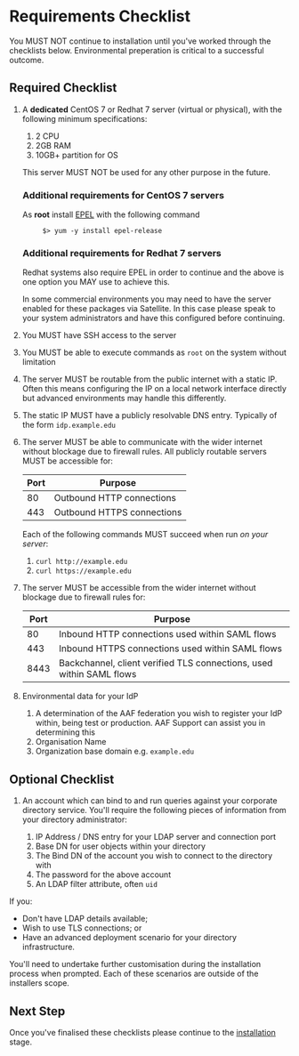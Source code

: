 ---
---

# Requirements Checklist

You MUST NOT continue to installation until you've worked through the checklists below. Environmental preperation is critical to a successful outcome.

## Required Checklist

1. A **dedicated** CentOS 7 or Redhat 7 server (virtual or physical), with the following minimum specifications:

    1. 2 CPU
    1. 2GB RAM
    1. 10GB+ partition for OS

    This server MUST NOT be used for any other purpose in the future.

    ### Additional requirements for CentOS 7 servers ##
    As **root** install [EPEL](https://fedoraproject.org/wiki/EPEL) with the following command

            $> yum -y install epel-release

    ### Additional requirements for Redhat 7 servers
    Redhat systems also require EPEL in order to continue and the above is one option you MAY use to achieve this.

    In some commercial environments you may need to have the server enabled for these packages via Satellite.
    In this case please speak to your system administrators and have this configured before continuing.

2. You MUST have SSH access to the server
3. You MUST be able to execute commands as `root` on the system without limitation
4. The server MUST be routable from the public internet with a static IP. Often this means configuring the IP on a local network interface directly but advanced environments may handle this differently.
5. The static IP MUST have a publicly resolvable DNS entry. Typically of the form `idp.example.edu`
6. The server MUST be able to communicate with the wider internet without blockage due to firewall rules. All publicly routable servers MUST be accessible for:

    | Port | Purpose |
    |------|---------|
    | 80   | Outbound HTTP connections |
    | 443  | Outbound HTTPS connections |

    Each of the following commands MUST succeed when run *on your server*:

      1. `curl http://example.edu`
      2. `curl https://example.edu`

7. The server MUST be accessible from the wider internet without blockage due to firewall rules for:

    | Port | Purpose |
    |------|---------|
    | 80   | Inbound HTTP connections used within SAML flows  |
    | 443  | Inbound HTTPS connections used within SAML flows  |
    | 8443 | Backchannel, client verified TLS connections, used within SAML flows |

9. Environmental data for your IdP

    1. A determination of the AAF federation you wish to register your IdP within, being test or production. AAF Support can assist you in determining this
    1. Organisation Name
    1. Organization base domain e.g. `example.edu`

## Optional Checklist

1. An account which can bind to and run queries against your corporate directory service. You'll require the following pieces of information from your directory administrator:

    1. IP Address / DNS entry for your LDAP server and connection port
    2. Base DN for user objects within your directory
    3. The Bind DN of the account you wish to connect to the directory with
    4. The password for the above account
    5. An LDAP filter attribute, often `uid`

If you:

* Don't have LDAP details available;
* Wish to use TLS connections; or
* Have an advanced deployment scenario for your directory infrastructure.

You'll need to undertake further customisation during the installation process when prompted. Each of these scenarios are outside of the installers scope.

## Next Step

Once you've finalised these checklists please continue to the [installation](installation.html) stage.
